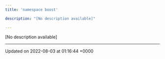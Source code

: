 ```yaml
---
title: 'namespace boost'

description: "[No description available]"

---
```







[No description available]






-------------------------------

Updated on 2022-08-03 at 01:16:44 +0000